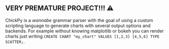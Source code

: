 ## VERY PREMATURE PROJECT!!! ⚠️

ChickPy is a *wannabe* grammar parser with the goal of using a custom scripting language to generate charts with several output options and backends. 
For example without knowing matplotlib or bokeh you can render charts just writing `CREATE CHART "my_chart" VALUES [1,2,3] [4,5,6] TYPE SCATTER;`.
